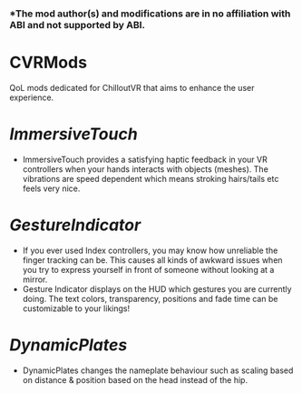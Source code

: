 ### *The mod author(s) and modifications are in no affiliation with ABI and not supported by ABI.

# CVRMods
QoL mods dedicated for ChilloutVR that aims to enhance the user experience.

# _ImmersiveTouch_
- ImmersiveTouch provides a satisfying haptic feedback in your VR controllers when your hands interacts with objects (meshes).
The vibrations are speed dependent which means stroking hairs/tails etc feels very nice.

# _GestureIndicator_
- If you ever used Index controllers, you may know how unreliable the finger tracking can be. This causes all kinds of awkward issues when you try to express yourself in front of someone without looking at a mirror. 
- Gesture Indicator displays on the HUD which gestures you are currently doing. The text colors, transparency, positions and fade time can be customizable to your likings!

# _DynamicPlates_
- DynamicPlates changes the nameplate behaviour such as scaling based on distance & position based on the head instead of the hip.